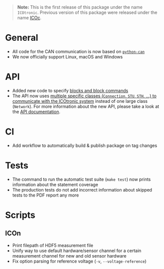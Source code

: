 > **Note:** This is the first release of this package under the name `ICOtronic`. Previous version of this package were released under the name [ICOc](https://pypi.org/project/icoc).

# General

- All code for the CAN communication is now based on [`python-can`](https://python-can.readthedocs.io)
- We now officially support Linux, macOS and Windows

# API

- Added new code to specify [blocks and block commands](https://mytoolit.github.io/Documentation/#blocks)
- The API now uses [multiple specific classes (`Connection`, `STU`, `STH`, …) to communicate with the ICOtronic system](https://github.com/MyTooliT/ICOtronic/issues/13) instead of one large class (`Network`). For more information about the new API, please take a look at the [API documentation](https://icotronic.readthedocs.io/en/stable/).

# CI

- Add workflow to automatically build & publish package on tag changes

# Tests

- The command to run the automatic test suite (`make test`) now prints information about the statement coverage
- The production tests do not add incorrect information about skipped tests to the PDF report any more

# Scripts

## ICOn

- Print filepath of HDF5 measurement file
- Unify way to use default hardware/sensor channel for a certain measurement channel for new and old sensor hardware
- Fix option parsing for reference voltage (`-v`, `--voltage-reference`)
